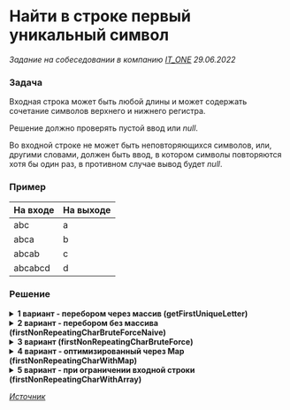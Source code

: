 # Найти в строке первый уникальный символ

_Задание на собеседовании в компанию [IT_ONE](https://www.it-one.ru/) 29.06.2022_

### Задача

Входная строка может быть любой длины и может содержать сочетание символов верхнего и нижнего регистра.

Решение должно проверять пустой ввод или _null_.

Во входной строке не может быть неповторяющихся символов, или, другими словами, должен быть ввод,
в котором символы повторяются хотя бы один раз, в противном случае вывод будет _null_.

### Пример

| На входе | На выходе |
|---------|-----------|
| abc     | a         |
| abca    | b         |
| abcab   | c         |
| abcabcd | d         |

### Решение

<details>
<summary>
<b>1 вариант - перебором через массив (getFirstUniqueLetter)</b>
</summary>
Временная сложность решения составляет <b>O(n²)</b> из-за двух вложенных циклов.
</details>

<details>
<summary>
<b>2 вариант - перебором без массива (firstNonRepeatingCharBruteForceNaive)</b>
</summary>

Начинаем с начала строки, берем по одному символу за раз и сравниваем символ с каждым символом строки.  

Если находим совпадение, то это означает, что данный символ повторяется в другом месте строки, поэтому переходим к следующему символу.

Если нет совпадения для символа, мы нашли решение и выходим из программы с символом.

Временная сложность решения составляет <b>O(n²)</b> из-за двух вложенных циклов.

Для каждого символа приходится перебирать все символы входной строки.
</details>

<details>
<summary>
<b>3 вариант (firstNonRepeatingCharBruteForce)</b>
</summary>

Более компактное решение 2 варианта, в котором используются методы _lastIndexOf_ класса _String_.

Если находим символ, чей первый индекс в строке также является последним индексом, то это означает,
что символ существует только по этому индексу в строке и, следовательно, становится первым неповторяющимся символом.

Временная сложность - _**_O(n)_**_.

Метод _lastIndexOf_ выполняется за время **_O(n)_** в дополнение к уже запущенному внешнему циклу,
что делает это решение в итоге **_O(n²)_**, аналогично предыдущему.
</details>

<details>
<summary>
<b>4 вариант - оптимизированный через Map (firstNonRepeatingCharWithMap)</b>
</summary>

Узким местом предыдущих решений является то, что приходится сравнивать каждый символ со всеми символами в строке,
пока не достигнем конца строки или не найдем ответ.

Но если запомнить, сколько раз появляется каждый символ, то не нужно будет сравнивать каждый раз.

Вместо этого нужно просто искать частоту появления символа.

Для этой цели можно использовать _Map_, точнее, _HashMap_.

_Map_ будет хранить символ в качестве ключа и его частоту в качестве значения.

Когда берем каждый символ, есть два варианта:
- если символ уже есть в _Map_, то добавляем текущую позицию к его значению;
- если символа еще нет в _Map_, то это новый символ, поэтому увеличиваем значение количества его вхождений в строку.

После завершения вычисления для всей строки будет _Map_, которая покажет количество каждого символа в строке.

Останется только еще раз перебрать _String_ и найти первый символ, у которого значение в _Map_ равно единице. Это и будет ответом.

Решение будет работать намного быстрее, учитывая, что поиск в _Map_ является операцией с постоянным временем **_O(1)_**.

Это означает, что время получения результата не будет расти с увеличением размера входной строки.
</details>

<details>
<summary>
<b>5 вариант - при ограничении входной строки (firstNonRepeatingCharWithArray)</b>
</summary>

Если ограничить набор входных символов только символами нижнего регистра/символами верхнего регистра/символами английского алфавита и т. д., то лучшим решением будет использование массива фиксированного размера.

Например, если ввод ограничен только строчными буквами латинского алфавита без разделителей, можно использовать массив размером 26, где каждый индекс в массиве относится к алфавиту, а значение может обозначать частоту символа в строке.

Первый символ в строке, значение которого в массиве равно 1, является ответом.
</details>

_[Источник](https://www.baeldung.com/java-find-the-first-non-repeating-character)_
